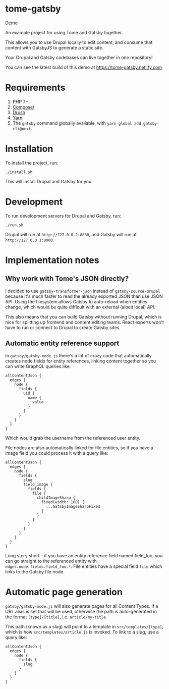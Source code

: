 # tome-gatsby

[Demo](https://twitter.com/DrupalSAM/status/1018874932959145984)

An example project for using Tome and Gatsby together.

This allows you to use Drupal locally to edit content, and consume that
content with GatsbyJS to generate a static site.

Your Drupal and Gatsby codebases can live together in one repository!

You can see the latest build of this demo at https://tome-gatsby.netlify.com

# Requirements

1. PHP 7+
1. [Composer](https://getcomposer.org/download/)
1. [Drush](https://github.com/drush-ops/drush-launcher)
1. [Yarn](https://yarnpkg.com/)
1. The `gatsby` command globally available, with `yarn global add gatsby-cli@next`.

# Installation

To install the project, run:

`./install.sh`

This will install Drupal and Gatsby for you.

# Development

To run development servers for Drupal and Gatsby, run:

`./run.sh`

Drupal will run at `http://127.0.0.1:8888`, and Gatsby will run at
`http://127.0.0.1:8000`.

# Implementation notes

## Why work with Tome's JSON directly?

I decided to use `gatsby-transformer-json` instead of `gatsby-source-drupal`
because it's much faster to read the already exported JSON than use JSON API.
Using the filesystem allows Gatsby to auto-reload when entities change, which
would be quite difficult with an external (albeit local) API.

This also means that you can build Gatsby without running Drupal, which is nice
for splitting up frontend and content editing teams. React experts won't have
to run or connect to Drupal to create Gatsby sites.

## Automatic entity reference support

In `gatsby/gatsby-node.js` there's a lot of crazy code that automatically
creates node fields for entity references, linking content together so you can
write GraphQL queries like:

```
allContentJson {
  edges {
    node {
      fields {
        uid {
          name {
            value
          }
        }
      }
    }
  }
}
```

Which would grab the username from the referenced user entity.

File nodes are also automatically linked for file entities, so if you have a
image field you could process it with a query like:

```
allContentJson {
  edges {
    node {
      fields {
        slug
        field_image {
          fields {
            file {
              childImageSharp {
                fixed(width: 100) {
                  ...GatsbyImageSharpFixed
                }
              }
            }
          }
        }
      }
    }
  }
}
```

Long story short - if you have an entity reference field named field_foo, you
can go straight to the referenced entity with `edges.node.fields.field_foo.*`.
File entities have a special field `file` which links to the Gatsby file node.

# Automatic page generation

`gatsby/gatsby-node.js` will also generate pages for all Content Types. If a
URL alias is set that will be used, otherwise the path is auto-generated in the
format `[type]/[title]`, i.e. `article/my-title`.

This path (known as a slug) will point to a template in `src/templates/[type]`,
which is how `src/templates/article.js` is invoked. To link to a slug, use a
query like:

```
allContentJson {
  edges {
    node {
      fields {
        slug
      }
    }
  }
}
```
